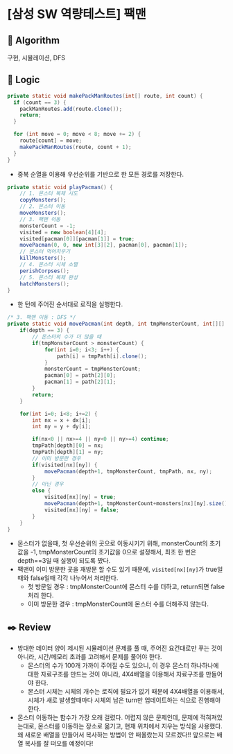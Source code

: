 # [삼성 SW 역량테스트] 팩맨

## :pushpin: **Algorithm**

구현, 시뮬레이션, DFS

## :round_pushpin: **Logic**

```java
private static void makePackManRoutes(int[] route, int count) {
  if (count == 3) {
    packManRoutes.add(route.clone());
    return;
  }

  for (int move = 0; move < 8; move += 2) {
    route[count] = move;
    makePackManRoutes(route, count + 1);
  }
}
```

- 중복 순열을 이용해 우선순위를 기반으로 한 모든 경로를 저장한다.

```java
private static void playPacman() {
    // 1. 몬스터 복제 시도
    copyMonsters();
    // 2. 몬스터 이동
    moveMonsters();
    // 3. 팩맨 이동
    monsterCount = -1;
    visited = new boolean[4][4];
    visited[pacman[0]][pacman[1]] = true;
    movePacman(0, 0, new int[3][2], pacman[0], pacman[1]);
    // 몬스터 먹어치우기
    killMonsters();
    // 4. 몬스터 시체 소멸
    perishCorpses();
    // 5. 몬스터 복제 완성
    hatchMonsters();
}
```

- 한 턴에 주어진 순서대로 로직을 실행한다.

```java
/* 3. 팩맨 이동 : DFS */
private static void movePacman(int depth, int tmpMonsterCount, int[][] tmpPath, int x, int y) {
    if(depth == 3) {
        // 몬스터의 수가 더 많을 때
        if(tmpMonsterCount > monsterCount) {
            for(int i=0; i<3; i++) {
                path[i] = tmpPath[i].clone();
            }
            monsterCount = tmpMonsterCount;
            pacman[0] = path[2][0];
            pacman[1] = path[2][1];
        }
        return;
    }

    for(int i=0; i<8; i+=2) {
        int nx = x + dx[i];
        int ny = y + dy[i];

        if(nx<0 || nx>=4 || ny<0 || ny>=4) continue;
        tmpPath[depth][0] = nx;
        tmpPath[depth][1] = ny;
        // 이미 방문한 경우
        if(visited[nx][ny]) {
            movePacman(depth+1, tmpMonsterCount, tmpPath, nx, ny);
        }
        // 아닌 경우
        else {
            visited[nx][ny] = true;
            movePacman(depth+1, tmpMonsterCount+monsters[nx][ny].size(), tmpPath, nx, ny);
            visited[nx][ny] = false;
        }
    }
}
```

- 몬스터가 없을때, 첫 우선순위의 곳으로 이동시키기 위해, monsterCount의 초기값을 -1, tmpMonsterCount의 초기값을 0으로 설정해서, 최초 한 번은 depth==3일 때 실행이 되도록 짰다.
- 팩맨이 이미 방문한 곳을 재방문 할 수도 있기 때문에, `visited[nx][ny]`가 true일때와 false일때 각각 나누어서 처리한다.
  - 첫 방문일 경우 : tmpMonsterCount에 몬스터 수를 더하고, return되면 false처리 한다.
  - 이미 방문한 경우 : tmpMonsterCount에 몬스터 수를 더해주지 않는다.

## :black_nib: **Review**

- 방대한 데이터 양이 제시된 시뮬레이션 문제를 풀 때, 주어진 요건대로만 푸는 것이 아니라, 시간/메모리 초과를 고려해서 문제를 풀어야 한다.
  - 몬스터의 수가 100개 가까이 주어질 수도 있으니, 이 경우 몬스터 하나하나에 대한 자료구조를 만드는 것이 아니라, 4X4배열을 이용해서 자료구조를 만들어야 한다.
  - 몬스터 시체는 시체의 개수는 로직에 필요가 없기 때문에 4X4배열을 이용해서, 시체가 새로 발생할때마다 시체의 남은 turn만 업데이트하는 식으로 진행해야 한다.
- 몬스터 이동하는 함수가 가장 오래 걸렸다. 어렵지 않은 문제인데, 문제에 적혀져있는대로, 몬스터를 이동하는 장소로 옮기고, 현재 위치에서 지우는 방식을 사용했다. 왜 새로운 배열을 만들어서 복사하는 방법이 안 떠올랐는지 모르겠다!! 앞으로는 배열 복사를 잘 떠오를 예정이다!
